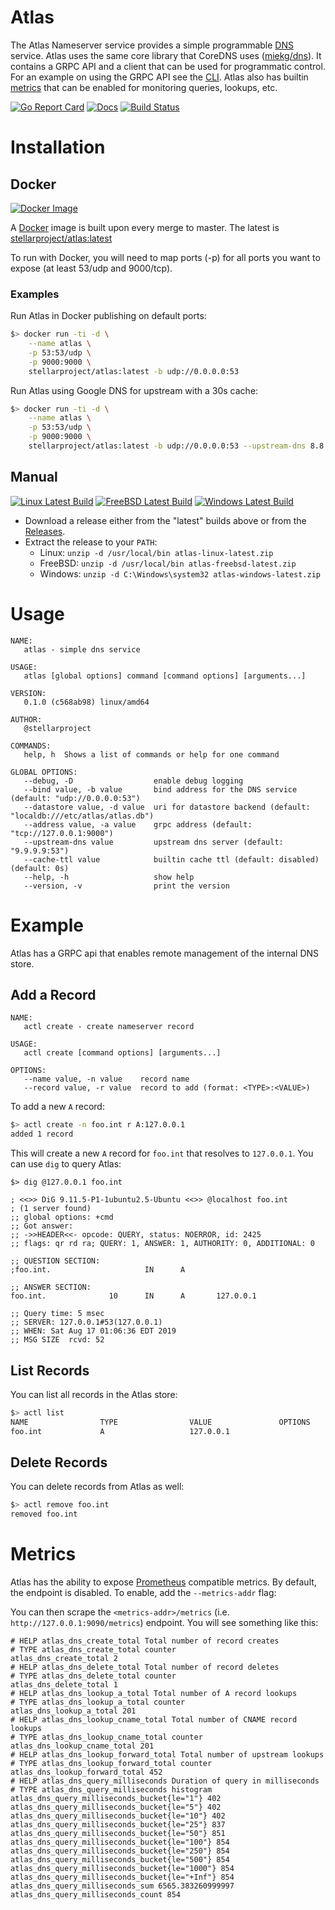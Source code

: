 # Atlas

The Atlas Nameserver service provides a simple programmable [DNS](https://www.cloudflare.com/learning/dns/what-is-dns/) service.
Atlas uses the same core library that CoreDNS uses ([miekg/dns](https://github.com/miekg/dns)).  It contains a GRPC API and a client
that can be used for programmatic control.  For an example on using the GRPC API see the [CLI](cmd/actl/).  Atlas also has builtin
[metrics](https://github.com/stellarproject/atlas#metrics) that can be enabled for monitoring queries, lookups, etc.

[![Go Report Card](https://goreportcard.com/badge/github.com/stellarproject/atlas)](https://goreportcard.com/report/github.com/stellarproject/atlas) [![Docs](https://godoc.org/github.com/stellarproject/atlas?status.svg)](http://godoc.org/github.com/stellarproject/atlas) [![Build Status](https://action-badges.now.sh/JasonEtco/action-badges)](https://github.com/stellarproject/atlas/actions)

# Installation

## Docker
[![Docker Image](https://img.shields.io/badge/stellarproject%2Fatlas%3Alatest-docker%20image-blue)](https://cloud.docker.com/u/stellarproject/repository/docker/stellarproject/atlas)

A [Docker](https://www.docker.com) image is built upon every merge to master.  The latest is [stellarproject/atlas:latest](https://cloud.docker.com/u/stellarproject/repository/docker/stellarproject/atlas)

To run with Docker, you will need to map ports (-p) for all ports you want to expose (at least 53/udp and 9000/tcp).

### Examples

Run Atlas in Docker publishing on default ports:

```bash
$> docker run -ti -d \
	--name atlas \
	-p 53:53/udp \
	-p 9000:9000 \
	stellarproject/atlas:latest -b udp://0.0.0.0:53
```

Run Atlas using Google DNS for upstream with a 30s cache:
```bash
$> docker run -ti -d \
	--name atlas \
	-p 53:53/udp \
	-p 9000:9000 \
	stellarproject/atlas:latest -b udp://0.0.0.0:53 --upstream-dns 8.8.8.8:53 --cache-ttl 30s
```

## Manual

[![Linux Latest Build](https://img.shields.io/badge/linux-latest-green)](https://stellarproject-public.s3.amazonaws.com/atlas/atlas-linux-latest.zip) [![FreeBSD Latest Build](https://img.shields.io/badge/freebsd-latest-green)](https://stellarproject-public.s3.amazonaws.com/atlas/atlas-freebsd-latest.zip) [![Windows Latest Build](https://img.shields.io/badge/windows-latest-green)](https://stellarproject-public.s3.amazonaws.com/atlas/atlas-windows-latest.zip)

- Download a release either from the "latest" builds above or from the [Releases](https://github.com/stellarproject/atlas/releases).
- Extract the release to your `PATH`:
  - Linux: `unzip -d /usr/local/bin atlas-linux-latest.zip`
  - FreeBSD: `unzip -d /usr/local/bin atlas-freebsd-latest.zip`
  - Windows: `unzip -d C:\Windows\system32 atlas-windows-latest.zip`

# Usage

```
NAME:
   atlas - simple dns service

USAGE:
   atlas [global options] command [command options] [arguments...]

VERSION:
   0.1.0 (c568ab98) linux/amd64

AUTHOR:
   @stellarproject

COMMANDS:
   help, h  Shows a list of commands or help for one command

GLOBAL OPTIONS:
   --debug, -D                  enable debug logging
   --bind value, -b value       bind address for the DNS service (default: "udp://0.0.0.0:53")
   --datastore value, -d value  uri for datastore backend (default: "localdb:///etc/atlas/atlas.db")
   --address value, -a value    grpc address (default: "tcp://127.0.0.1:9000")
   --upstream-dns value         upstream dns server (default: "9.9.9.9:53")
   --cache-ttl value            builtin cache ttl (default: disabled) (default: 0s)
   --help, -h                   show help
   --version, -v                print the version
```

# Example

Atlas has a GRPC api that enables remote management of the internal DNS store.

## Add a Record

```
NAME:
   actl create - create nameserver record

USAGE:
   actl create [command options] [arguments...]

OPTIONS:
   --name value, -n value    record name
   --record value, -r value  record to add (format: <TYPE>:<VALUE>)
```

To add a new `A` record:

```bash
$> actl create -n foo.int r A:127.0.0.1
added 1 record
```

This will create a new `A` record for `foo.int` that resolves to `127.0.0.1`.  You
can use `dig` to query Atlas:

```
$> dig @127.0.0.1 foo.int

; <<>> DiG 9.11.5-P1-1ubuntu2.5-Ubuntu <<>> @localhost foo.int
; (1 server found)
;; global options: +cmd
;; Got answer:
;; ->>HEADER<<- opcode: QUERY, status: NOERROR, id: 2425
;; flags: qr rd ra; QUERY: 1, ANSWER: 1, AUTHORITY: 0, ADDITIONAL: 0

;; QUESTION SECTION:
;foo.int.                     IN      A

;; ANSWER SECTION:
foo.int.              10      IN      A       127.0.0.1

;; Query time: 5 msec
;; SERVER: 127.0.0.1#53(127.0.0.1)
;; WHEN: Sat Aug 17 01:06:36 EDT 2019
;; MSG SIZE  rcvd: 52

```

## List Records

You can list all records in the Atlas store:

```bash
$> actl list
NAME                TYPE                VALUE               OPTIONS
foo.int             A                   127.0.0.1
```

## Delete Records

You can delete records from Atlas as well:

```bash
$> actl remove foo.int
removed foo.int
```

# Metrics
Atlas has the ability to expose [Prometheus](https://prometheus.io) compatible metrics.  By default, the endpoint is disabled.  To enable, add the `--metrics-addr` flag:


You can then scrape the `<metrics-addr>/metrics` (i.e. `http://127.0.0.1:9090/metrics`) endpoint.  You will see something like this:

```
# HELP atlas_dns_create_total Total number of record creates
# TYPE atlas_dns_create_total counter
atlas_dns_create_total 2
# HELP atlas_dns_delete_total Total number of record deletes
# TYPE atlas_dns_delete_total counter
atlas_dns_delete_total 1
# HELP atlas_dns_lookup_a_total Total number of A record lookups
# TYPE atlas_dns_lookup_a_total counter
atlas_dns_lookup_a_total 201
# HELP atlas_dns_lookup_cname_total Total number of CNAME record lookups
# TYPE atlas_dns_lookup_cname_total counter
atlas_dns_lookup_cname_total 201
# HELP atlas_dns_lookup_forward_total Total number of upstream lookups
# TYPE atlas_dns_lookup_forward_total counter
atlas_dns_lookup_forward_total 452
# HELP atlas_dns_query_milliseconds Duration of query in milliseconds
# TYPE atlas_dns_query_milliseconds histogram
atlas_dns_query_milliseconds_bucket{le="1"} 402
atlas_dns_query_milliseconds_bucket{le="5"} 402
atlas_dns_query_milliseconds_bucket{le="10"} 402
atlas_dns_query_milliseconds_bucket{le="25"} 837
atlas_dns_query_milliseconds_bucket{le="50"} 851
atlas_dns_query_milliseconds_bucket{le="100"} 854
atlas_dns_query_milliseconds_bucket{le="250"} 854
atlas_dns_query_milliseconds_bucket{le="500"} 854
atlas_dns_query_milliseconds_bucket{le="1000"} 854
atlas_dns_query_milliseconds_bucket{le="+Inf"} 854
atlas_dns_query_milliseconds_sum 6565.383260999997
atlas_dns_query_milliseconds_count 854
```
